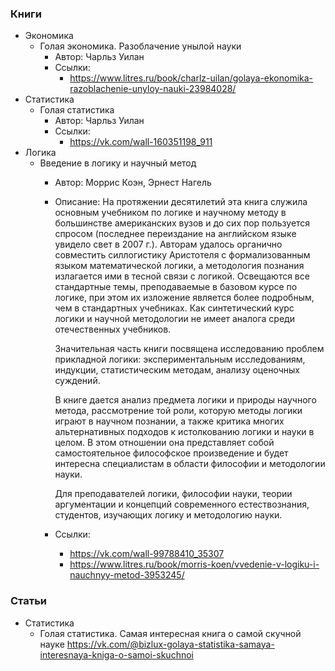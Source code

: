 
### Книги

- Экономика
    - Голая экономика. Разоблачение унылой науки
        - Автор: Чарльз Уилан
        - Ссылки:
            - https://www.litres.ru/book/charlz-uilan/golaya-ekonomika-razoblachenie-unyloy-nauki-23984028/
- Статистика
    - Голая статистика
        - Автор: Чарльз Уилан
        - Ссылки:
            - https://vk.com/wall-160351198_911
- Логика
    - Введение в логику и научный метод
        - Автор: Моррис Коэн, Эрнест Нагель
        - Описание: 
            На протяжении десятилетий эта книга служила основным учебником по логике и научному методу в большинстве американских вузов и до сих пор пользуется спросом (последнее переиздание на английском языке увидело свет в 2007 г.). Авторам удалось органично совместить силлогистику Аристотеля с формализованным языком математической логики, а методология познания излагается ими в тесной связи с логикой. Освещаются все стандартные темы, преподаваемые в базовом курсе по логике, при этом их изложение является более подробным, чем в стандартных учебниках. Как синтетический курс логики и научной методологии не имеет аналога среди отечественных учебников.

            Значительная часть книги посвящена исследованию проблем прикладной логики: экспериментальным исследованиям, индукции, статистическим методам, анализу оценочных суждений.

            В книге дается анализ предмета логики и природы научного метода, рассмотрение той роли, которую методы логики играют в научном познании, а также критика многих альтернативных подходов к истолкованию логики и науки в целом. В этом отношении она представляет собой самостоятельное философское произведение и будет интересна специалистам в области философии и методологии науки.

            Для преподавателей логики, философии науки, теории аргументации и концепций современного естествознания, студентов, изучающих логику и методологию науки.
        - Ссылки:
            - https://vk.com/wall-99788410_35307
            - https://www.litres.ru/book/morris-koen/vvedenie-v-logiku-i-nauchnyy-metod-3953245/

### Статьи

- Статистика
    - Голая статистика. Самая интересная книга о самой скучной науке https://vk.com/@bizlux-golaya-statistika-samaya-interesnaya-kniga-o-samoi-skuchnoi